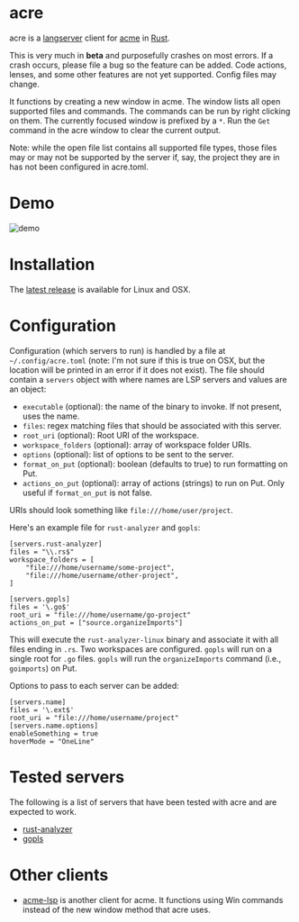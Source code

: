# acre

acre is a [langserver](https://langserver.org/) client for [acme](https://www.youtube.com/watch?v=dP1xVpMPn8M) in [Rust](https://www.rust-lang.org/).

This is very much in **beta** and purposefully crashes on most errors. If a crash occurs, please file a bug so the feature can be added. Code actions, lenses, and some other features are not yet supported. Config files may change.

It functions by creating a new window in acme. The window lists all open supported files and commands. The commands can be run by right clicking on them. The currently focused window is prefixed by a `*`. Run the `Get` command in the acre window to clear the current output.

Note: while the open file list contains all supported file types, those files may or may not be supported by the server if, say, the project they are in has not been configured in acre.toml.

# Demo

![demo](https://user-images.githubusercontent.com/41181/79060721-afaa9080-7c45-11ea-92be-12846b108cf7.gif)

# Installation

The [latest release](https://github.com/mjibson/acre/releases/latest) is available for Linux and OSX.

# Configuration

Configuration (which servers to run) is handled by a file at `~/.config/acre.toml` (note: I'm not sure if this is true on OSX, but the location will be printed in an error if it does not exist). The file should contain a `servers` object with where names are LSP servers and values are an object:

- `executable` (optional): the name of the binary to invoke. If not present, uses the name.
- `files`: regex matching files that should be associated with this server.
- `root_uri` (optional): Root URI of the workspace.
- `workspace_folders` (optional): array of workspace folder URIs.
- `options` (optional): list of options to be sent to the server.
- `format_on_put` (optional): boolean (defaults to true) to run formatting on Put.
- `actions_on_put` (optional): array of actions (strings) to run on Put. Only useful if `format_on_put` is not false.

URIs should look something like `file:///home/user/project`.

Here's an example file for `rust-analyzer` and `gopls`:

```
[servers.rust-analyzer]
files = "\\.rs$"
workspace_folders = [
	"file:///home/username/some-project",
	"file:///home/username/other-project",
]

[servers.gopls]
files = '\.go$'
root_uri = "file:///home/username/go-project"
actions_on_put = ["source.organizeImports"]
```

This will execute the `rust-analyzer-linux` binary and associate it with all files ending in `.rs`. Two workspaces are configured. `gopls` will run on a single root for `.go` files. `gopls` will run the `organizeImports` command (i.e., `goimports`) on Put.

Options to pass to each server can be added:

```
[servers.name]
files = '\.ext$'
root_uri = "file:///home/username/project"
[servers.name.options]
enableSomething = true
hoverMode = "OneLine"
```

# Tested servers

The following is a list of servers that have been tested with acre and are expected to work.

- [rust-analyzer](https://rust-analyzer.github.io/)
- [gopls](https://github.com/golang/tools/blob/master/gopls/README.md)

# Other clients

- [acme-lsp](https://github.com/fhs/acme-lsp) is another client for acme. It functions using Win commands instead of the new window method that acre uses.
